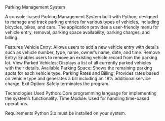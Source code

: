 Parking Management System

A console-based Parking Management System built with Python, designed to manage and track parking entries for various types of vehicles, including bicycles, bikes, and cars. The application provides a user-friendly menu for vehicle entry, removal, parking space availability, parking charges, and billing.

Features
Vehicle Entry: Allows users to add a new vehicle entry with details such as vehicle number, type, name, owner’s name, date, and time.
Remove Entry: Enables users to remove an existing vehicle record from the parking lot.
View Parked Vehicles: Displays a list of all currently parked vehicles with their details.
Available Parking Space: Shows the remaining parking spots for each vehicle type.
Parking Rates and Billing: Provides rates based on vehicle type and generates a bill including an 18% additional service charge.
Exit Option: Safely terminates the program.

Technologies Used
Python: Core programming language for implementing the system’s functionality.
Time Module: Used for handling time-based operations.

Requirements
Python 3.x must be installed on your system.
